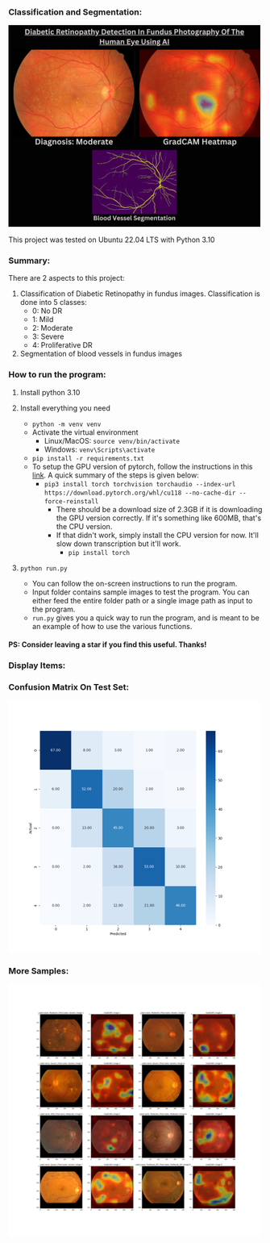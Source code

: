 
### Classification and Segmentation:
<img src="display_samples/Diabetic retinopathy detection in fundus photography of the Human Eye using AI.png" width="500">

This project was tested on Ubuntu 22.04 LTS with Python 3.10

### Summary:
There are 2 aspects to this project:
1. Classification of Diabetic Retinopathy in fundus images. Classification is done into 5 classes:
   - 0: No DR
   - 1: Mild
   - 2: Moderate
   - 3: Severe
   - 4: Proliferative DR
2. Segmentation of blood vessels in fundus images

### How to run the program:
1. Install python 3.10
2) Install everything you need
   - `python -m venv venv`
   - Activate the virtual environment
     - Linux/MacOS: `source venv/bin/activate`
     - Windows: `venv\Scripts\activate`
   - `pip install -r requirements.txt`
   - To setup the GPU version of pytorch, follow the instructions in this [link](https://github.com/openai/whisper/discussions/47).
     A quick summary of the steps is given below:
       - `pip3 install torch torchvision torchaudio --index-url https://download.pytorch.org/whl/cu118 --no-cache-dir --force-reinstall`
         - There should be a download size of 2.3GB if it is downloading the GPU version correctly. If it's something like 600MB, that's the CPU version.
         - If that didn't work, simply install the CPU version for now. It'll slow down transcription but it'll work.
           - `pip install torch`
           
3) `python run.py`
    - You can follow the on-screen instructions to run the program.
    - Input folder contains sample images to test the program. You can either feed the entire folder path or a single image path as input to the program.
    - `run.py`  gives you a quick way to run the program, and is meant to be an example of how to use the various functions.

    
#### PS: Consider leaving a star if you find this useful. Thanks!


### Display Items:

### Confusion Matrix On Test Set:
<img src="display_samples/plot_confusion_matrix.png" width="500">

### More Samples:
<img src="display_samples/fundus_diabetic_retinopathy_detection.png" width="500">
